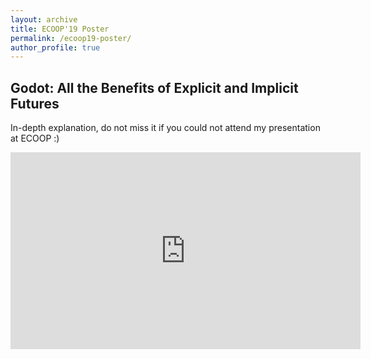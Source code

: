 ```yaml
---
layout: archive
title: ECOOP'19 Poster
permalink: /ecoop19-poster/
author_profile: true
---
```


## Godot: All the Benefits of Explicit and Implicit Futures

In-depth explanation, do not miss it if you could not attend my presentation at ECOOP :)

<iframe width="560" height="315" src="https://www.youtube.com/embed/lODcqlx9vKs" frameborder="0" allow="accelerometer; autoplay; encrypted-media; gyroscope; picture-in-picture" allowfullscreen></iframe>
